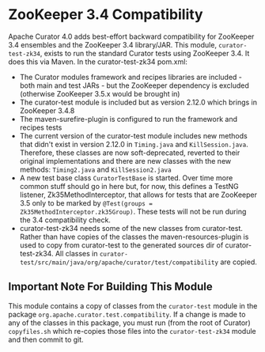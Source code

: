 # ZooKeeper 3.4 Compatibility

Apache Curator 4.0 adds best-effort backward compatibility for ZooKeeper 3.4 ensembles and the ZooKeeper 3.4 library/JAR. This module, `curator-test-zk34`, exists to run the standard Curator tests using ZooKeeper 3.4. It does this via Maven. In the curator-test-zk34 pom.xml:

- The Curator modules framework and recipes libraries are included - both main and test JARs - but the ZooKeeper dependency is excluded (otherwise ZooKeeper 3.5.x would be brought in)
- The curator-test module is included but as version 2.12.0 which brings in ZooKeeper 3.4.8
- The maven-surefire-plugin is configured to run the framework and recipes tests
- The current version of the curator-test module includes new methods that didn't exist in version 2.12.0 in `Timing.java` and `KillSession.java`. Therefore, these classes are now soft-deprecated, reverted to their original implementations and there are new classes with the new methods: `Timing2.java` and `KillSession2.java`
- A new test base class `CuratorTestBase` is started. Over time more common stuff should go in here but, for now, this defines a TestNG listener, Zk35MethodInterceptor, that allows for tests that are ZooKeeper 3.5 only to be marked by `@Test(groups = Zk35MethodInterceptor.zk35Group)`. These tests will not be run during the 3.4 compatibility check.
- curator-test-zk34 needs some of the new classes from curator-test. Rather than have copies of the classes the maven-resources-plugin is used to copy from curator-test to the generated sources dir of curator-test-zk34. All classes in `curator-test/src/main/java/org/apache/curator/test/compatibility` are copied.

## Important Note For Building This Module

This module contains a copy of classes from the `curator-test` module in the package `org.apache.curator.test.compatibility`.
If a change is made to any of the classes in this package, you must run (from the root of Curator) `copyfiles.sh` which
re-copies those files into the `curator-test-zk34` module and then commit to git.
